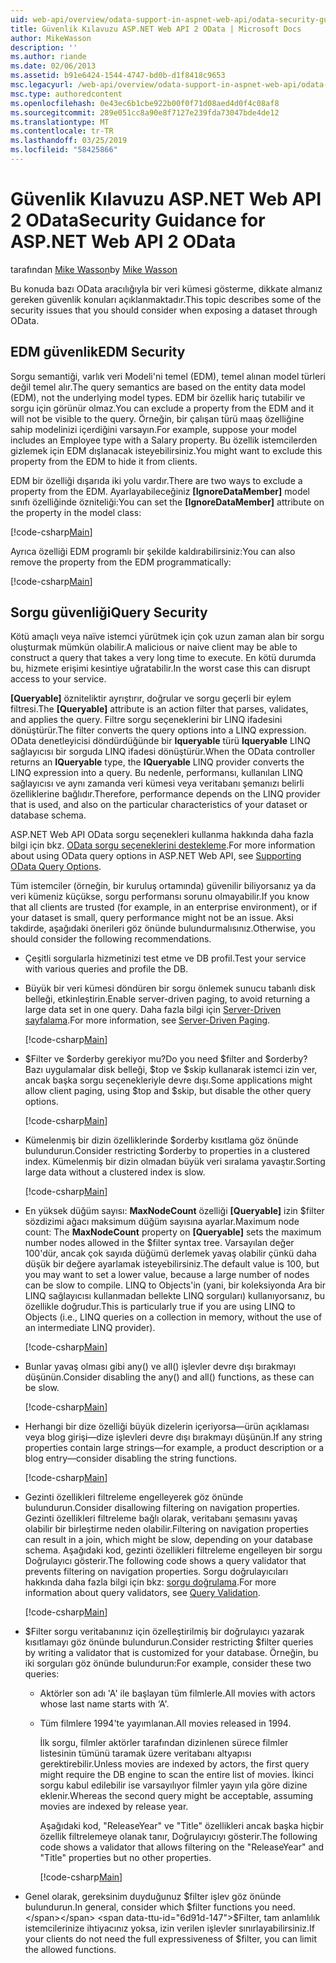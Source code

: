 ```yaml
---
uid: web-api/overview/odata-support-in-aspnet-web-api/odata-security-guidance
title: Güvenlik Kılavuzu ASP.NET Web API 2 OData | Microsoft Docs
author: MikeWasson
description: ''
ms.author: riande
ms.date: 02/06/2013
ms.assetid: b91e6424-1544-4747-bd0b-d1f8418c9653
msc.legacyurl: /web-api/overview/odata-support-in-aspnet-web-api/odata-security-guidance
msc.type: authoredcontent
ms.openlocfilehash: 0e43ec6b1cbe922b00f0f71d08aed4d0f4c08af8
ms.sourcegitcommit: 289e051cc8a90e8f7127e239fda73047bde4de12
ms.translationtype: MT
ms.contentlocale: tr-TR
ms.lasthandoff: 03/25/2019
ms.locfileid: "58425866"
---
```

<a name="security-guidance-for-aspnet-web-api-2-odata"></a><span data-ttu-id="6d91d-102">Güvenlik Kılavuzu ASP.NET Web API 2 OData</span><span class="sxs-lookup"><span data-stu-id="6d91d-102">Security Guidance for ASP.NET Web API 2 OData</span></span>
====================
<span data-ttu-id="6d91d-103">tarafından [Mike Wasson](https://github.com/MikeWasson)</span><span class="sxs-lookup"><span data-stu-id="6d91d-103">by [Mike Wasson](https://github.com/MikeWasson)</span></span>

<span data-ttu-id="6d91d-104">Bu konuda bazı OData aracılığıyla bir veri kümesi gösterme, dikkate almanız gereken güvenlik konuları açıklanmaktadır.</span><span class="sxs-lookup"><span data-stu-id="6d91d-104">This topic describes some of the security issues that you should consider when exposing a dataset through OData.</span></span>

## <a name="edm-security"></a><span data-ttu-id="6d91d-105">EDM güvenlik</span><span class="sxs-lookup"><span data-stu-id="6d91d-105">EDM Security</span></span>

<span data-ttu-id="6d91d-106">Sorgu semantiği, varlık veri Modeli'ni temel (EDM), temel alınan model türleri değil temel alır.</span><span class="sxs-lookup"><span data-stu-id="6d91d-106">The query semantics are based on the entity data model (EDM), not the underlying model types.</span></span> <span data-ttu-id="6d91d-107">EDM bir özellik hariç tutabilir ve sorgu için görünür olmaz.</span><span class="sxs-lookup"><span data-stu-id="6d91d-107">You can exclude a property from the EDM and it will not be visible to the query.</span></span> <span data-ttu-id="6d91d-108">Örneğin, bir çalışan türü maaş özelliğine sahip modelinizi içerdiğini varsayın.</span><span class="sxs-lookup"><span data-stu-id="6d91d-108">For example, suppose your model includes an Employee type with a Salary property.</span></span> <span data-ttu-id="6d91d-109">Bu özellik istemcilerden gizlemek için EDM dışlanacak isteyebilirsiniz.</span><span class="sxs-lookup"><span data-stu-id="6d91d-109">You might want to exclude this property from the EDM to hide it from clients.</span></span>

<span data-ttu-id="6d91d-110">EDM bir özelliği dışarıda iki yolu vardır.</span><span class="sxs-lookup"><span data-stu-id="6d91d-110">There are two ways to exclude a property from the EDM.</span></span> <span data-ttu-id="6d91d-111">Ayarlayabileceğiniz **[IgnoreDataMember]** model sınıfı özelliğinde özniteliği:</span><span class="sxs-lookup"><span data-stu-id="6d91d-111">You can set the **[IgnoreDataMember]** attribute on the property in the model class:</span></span>

[!code-csharp[Main](odata-security-guidance/samples/sample1.cs)]

<span data-ttu-id="6d91d-112">Ayrıca özelliği EDM programlı bir şekilde kaldırabilirsiniz:</span><span class="sxs-lookup"><span data-stu-id="6d91d-112">You can also remove the property from the EDM programmatically:</span></span>

[!code-csharp[Main](odata-security-guidance/samples/sample2.cs)]

## <a name="query-security"></a><span data-ttu-id="6d91d-113">Sorgu güvenliği</span><span class="sxs-lookup"><span data-stu-id="6d91d-113">Query Security</span></span>

<span data-ttu-id="6d91d-114">Kötü amaçlı veya naïve istemci yürütmek için çok uzun zaman alan bir sorgu oluşturmak mümkün olabilir.</span><span class="sxs-lookup"><span data-stu-id="6d91d-114">A malicious or naive client may be able to construct a query that takes a very long time to execute.</span></span> <span data-ttu-id="6d91d-115">En kötü durumda bu, hizmete erişimi kesintiye uğratabilir.</span><span class="sxs-lookup"><span data-stu-id="6d91d-115">In the worst case this can disrupt access to your service.</span></span>

<span data-ttu-id="6d91d-116">**[Queryable]** özniteliktir ayrıştırır, doğrular ve sorgu geçerli bir eylem filtresi.</span><span class="sxs-lookup"><span data-stu-id="6d91d-116">The **[Queryable]** attribute is an action filter that parses, validates, and applies the query.</span></span> <span data-ttu-id="6d91d-117">Filtre sorgu seçeneklerini bir LINQ ifadesini dönüştürür.</span><span class="sxs-lookup"><span data-stu-id="6d91d-117">The filter converts the query options into a LINQ expression.</span></span> <span data-ttu-id="6d91d-118">OData denetleyicisi döndürdüğünde bir **Iqueryable** türü **Iqueryable** LINQ sağlayıcısı bir sorguda LINQ ifadesi dönüştürür.</span><span class="sxs-lookup"><span data-stu-id="6d91d-118">When the OData controller returns an **IQueryable** type, the **IQueryable** LINQ provider converts the LINQ expression into a query.</span></span> <span data-ttu-id="6d91d-119">Bu nedenle, performansı, kullanılan LINQ sağlayıcısı ve aynı zamanda veri kümesi veya veritabanı şemanızı belirli özelliklerine bağlıdır.</span><span class="sxs-lookup"><span data-stu-id="6d91d-119">Therefore, performance depends on the LINQ provider that is used, and also on the particular characteristics of your dataset or database schema.</span></span>

<span data-ttu-id="6d91d-120">ASP.NET Web API OData sorgu seçenekleri kullanma hakkında daha fazla bilgi için bkz. [OData sorgu seçeneklerini destekleme](supporting-odata-query-options.md).</span><span class="sxs-lookup"><span data-stu-id="6d91d-120">For more information about using OData query options in ASP.NET Web API, see [Supporting OData Query Options](supporting-odata-query-options.md).</span></span>

<span data-ttu-id="6d91d-121">Tüm istemciler (örneğin, bir kuruluş ortamında) güvenilir biliyorsanız ya da veri kümeniz küçükse, sorgu performansı sorunu olmayabilir.</span><span class="sxs-lookup"><span data-stu-id="6d91d-121">If you know that all clients are trusted (for example, in an enterprise environment), or if your dataset is small, query performance might not be an issue.</span></span> <span data-ttu-id="6d91d-122">Aksi takdirde, aşağıdaki önerileri göz önünde bulundurmalısınız.</span><span class="sxs-lookup"><span data-stu-id="6d91d-122">Otherwise, you should consider the following recommendations.</span></span>

- <span data-ttu-id="6d91d-123">Çeşitli sorgularla hizmetinizi test etme ve DB profil.</span><span class="sxs-lookup"><span data-stu-id="6d91d-123">Test your service with various queries and profile the DB.</span></span>
- <span data-ttu-id="6d91d-124">Büyük bir veri kümesi döndüren bir sorgu önlemek sunucu tabanlı disk belleği, etkinleştirin.</span><span class="sxs-lookup"><span data-stu-id="6d91d-124">Enable server-driven paging, to avoid returning a large data set in one query.</span></span> <span data-ttu-id="6d91d-125">Daha fazla bilgi için [Server-Driven sayfalama](supporting-odata-query-options.md#server-paging).</span><span class="sxs-lookup"><span data-stu-id="6d91d-125">For more information, see [Server-Driven Paging](supporting-odata-query-options.md#server-paging).</span></span> 

    [!code-csharp[Main](odata-security-guidance/samples/sample3.cs)]
- <span data-ttu-id="6d91d-126">$Filter ve $orderby gerekiyor mu?</span><span class="sxs-lookup"><span data-stu-id="6d91d-126">Do you need $filter and $orderby?</span></span> <span data-ttu-id="6d91d-127">Bazı uygulamalar disk belleği, $top ve $skip kullanarak istemci izin ver, ancak başka sorgu seçenekleriyle devre dışı.</span><span class="sxs-lookup"><span data-stu-id="6d91d-127">Some applications might allow client paging, using $top and $skip, but disable the other query options.</span></span> 

    [!code-csharp[Main](odata-security-guidance/samples/sample4.cs)]
- <span data-ttu-id="6d91d-128">Kümelenmiş bir dizin özelliklerinde $orderby kısıtlama göz önünde bulundurun.</span><span class="sxs-lookup"><span data-stu-id="6d91d-128">Consider restricting $orderby to properties in a clustered index.</span></span> <span data-ttu-id="6d91d-129">Kümelenmiş bir dizin olmadan büyük veri sıralama yavaştır.</span><span class="sxs-lookup"><span data-stu-id="6d91d-129">Sorting large data without a clustered index is slow.</span></span> 

    [!code-csharp[Main](odata-security-guidance/samples/sample5.cs)]
- <span data-ttu-id="6d91d-130">En yüksek düğüm sayısı: **MaxNodeCount** özelliği **[Queryable]** izin $filter sözdizimi ağacı maksimum düğüm sayısına ayarlar.</span><span class="sxs-lookup"><span data-stu-id="6d91d-130">Maximum node count: The **MaxNodeCount** property on **[Queryable]** sets the maximum number nodes allowed in the $filter syntax tree.</span></span> <span data-ttu-id="6d91d-131">Varsayılan değer 100'dür, ancak çok sayıda düğümü derlemek yavaş olabilir çünkü daha düşük bir değere ayarlamak isteyebilirsiniz.</span><span class="sxs-lookup"><span data-stu-id="6d91d-131">The default value is 100, but you may want to set a lower value, because a large number of nodes can be slow to compile.</span></span> <span data-ttu-id="6d91d-132">LINQ to Objects'in (yani, bir koleksiyonda Ara bir LINQ sağlayıcısı kullanmadan bellekte LINQ sorguları) kullanıyorsanız, bu özellikle doğrudur.</span><span class="sxs-lookup"><span data-stu-id="6d91d-132">This is particularly true if you are using LINQ to Objects (i.e., LINQ queries on a collection in memory, without the use of an intermediate LINQ provider).</span></span> 

    [!code-csharp[Main](odata-security-guidance/samples/sample6.cs)]
- <span data-ttu-id="6d91d-133">Bunlar yavaş olması gibi any() ve all() işlevler devre dışı bırakmayı düşünün.</span><span class="sxs-lookup"><span data-stu-id="6d91d-133">Consider disabling the any() and all() functions, as these can be slow.</span></span> 

    [!code-csharp[Main](odata-security-guidance/samples/sample7.cs)]
- <span data-ttu-id="6d91d-134">Herhangi bir dize özelliği büyük dizelerin içeriyorsa&#8212;ürün açıklaması veya blog girişi&#8212;dize işlevleri devre dışı bırakmayı düşünün.</span><span class="sxs-lookup"><span data-stu-id="6d91d-134">If any string properties contain large strings&#8212;for example, a product description or a blog entry&#8212;consider disabling the string functions.</span></span> 

    [!code-csharp[Main](odata-security-guidance/samples/sample8.cs)]
- <span data-ttu-id="6d91d-135">Gezinti özellikleri filtreleme engelleyerek göz önünde bulundurun.</span><span class="sxs-lookup"><span data-stu-id="6d91d-135">Consider disallowing filtering on navigation properties.</span></span> <span data-ttu-id="6d91d-136">Gezinti özellikleri filtreleme bağlı olarak, veritabanı şemasını yavaş olabilir bir birleştirme neden olabilir.</span><span class="sxs-lookup"><span data-stu-id="6d91d-136">Filtering on navigation properties can result in a join, which might be slow, depending on your database schema.</span></span> <span data-ttu-id="6d91d-137">Aşağıdaki kod, gezinti özellikleri filtreleme engelleyen bir sorgu Doğrulayıcı gösterir.</span><span class="sxs-lookup"><span data-stu-id="6d91d-137">The following code shows a query validator that prevents filtering on navigation properties.</span></span> <span data-ttu-id="6d91d-138">Sorgu doğrulayıcıları hakkında daha fazla bilgi için bkz: [sorgu doğrulama](supporting-odata-query-options.md#query-validation).</span><span class="sxs-lookup"><span data-stu-id="6d91d-138">For more information about query validators, see [Query Validation](supporting-odata-query-options.md#query-validation).</span></span> 

    [!code-csharp[Main](odata-security-guidance/samples/sample9.cs)]
- <span data-ttu-id="6d91d-139">$Filter sorgu veritabanınız için özelleştirilmiş bir doğrulayıcı yazarak kısıtlamayı göz önünde bulundurun.</span><span class="sxs-lookup"><span data-stu-id="6d91d-139">Consider restricting $filter queries by writing a validator that is customized for your database.</span></span> <span data-ttu-id="6d91d-140">Örneğin, bu iki sorguları göz önünde bulundurun:</span><span class="sxs-lookup"><span data-stu-id="6d91d-140">For example, consider these two queries:</span></span> 

  - <span data-ttu-id="6d91d-141">Aktörler son adı 'A' ile başlayan tüm filmlerle.</span><span class="sxs-lookup"><span data-stu-id="6d91d-141">All movies with actors whose last name starts with ‘A'.</span></span>
  - <span data-ttu-id="6d91d-142">Tüm filmlere 1994'te yayımlanan.</span><span class="sxs-lookup"><span data-stu-id="6d91d-142">All movies released in 1994.</span></span>

    <span data-ttu-id="6d91d-143">İlk sorgu, filmler aktörler tarafından dizinlenen sürece filmler listesinin tümünü taramak üzere veritabanı altyapısı gerektirebilir.</span><span class="sxs-lookup"><span data-stu-id="6d91d-143">Unless movies are indexed by actors, the first query might require the DB engine to scan the entire list of movies.</span></span> <span data-ttu-id="6d91d-144">İkinci sorgu kabul edilebilir ise varsayılıyor filmler yayın yıla göre dizine eklenir.</span><span class="sxs-lookup"><span data-stu-id="6d91d-144">Whereas the second query might be acceptable, assuming movies are indexed by release year.</span></span>

    <span data-ttu-id="6d91d-145">Aşağıdaki kod, "ReleaseYear" ve "Title" özellikleri ancak başka hiçbir özellik filtrelemeye olanak tanır, Doğrulayıcıyı gösterir.</span><span class="sxs-lookup"><span data-stu-id="6d91d-145">The following code shows a validator that allows filtering on the "ReleaseYear" and "Title" properties but no other properties.</span></span>

    [!code-csharp[Main](odata-security-guidance/samples/sample10.cs)]
- <span data-ttu-id="6d91d-146">Genel olarak, gereksinim duyduğunuz $filter işlev göz önünde bulundurun.</span><span class="sxs-lookup"><span data-stu-id="6d91d-146">In general, consider which $filter functions you need.</span></span> <span data-ttu-id="6d91d-147">$Filter, tam anlamlılık istemcilerinize ihtiyacınız yoksa, izin verilen işlevler sınırlayabilirsiniz.</span><span class="sxs-lookup"><span data-stu-id="6d91d-147">If your clients do not need the full expressiveness of $filter, you can limit the allowed functions.</span></span>
